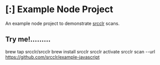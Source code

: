 # [:] Example Node Project

An example node project to demonstrate [srcclr](https://www.srcclr.com) scans.

## Try me!.........


brew tap srcclr/srcclr
brew install srcclr
srcclr activate
srcclr scan --url https://github.com/srcclr/example-javascript

